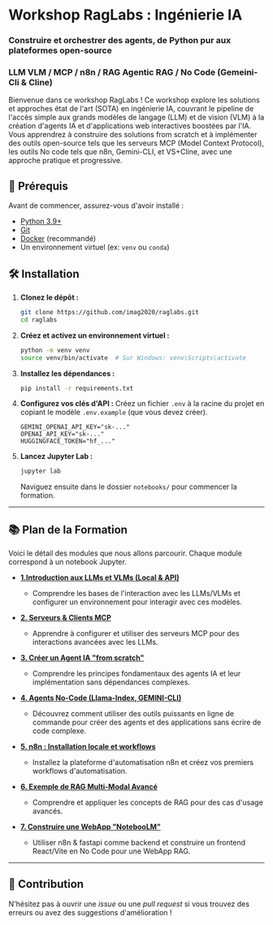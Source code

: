 # Workshop RagLabs : Ingénierie IA

### Construire et orchestrer des agents, de Python pur aux plateformes open-source

### LLM VLM  /  MCP / n8n / RAG Agentic RAG /  No Code (Gemeini-Cli & Cline)

Bienvenue dans ce workshop RagLabs ! Ce workshop explore les solutions et approches état de l'art (SOTA) en ingénierie IA, couvrant le pipeline de l'accès simple aux grands modèles de langage (LLM) et de vision (VLM) à la création d'agents IA et d'applications web interactives boostées par l'IA. Vous apprendrez à construire des solutions from scratch et à implémenter des outils open-source tels que les serveurs MCP (Model Context Protocol), les outils No code tels que n8n, Gemini-CLI, et VS+Cline, avec une approche pratique et progressive.

## 🚀 Prérequis

Avant de commencer, assurez-vous d'avoir installé :
- [Python 3.9+](https://www.python.org/downloads/)
- [Git](https://git-scm.com/downloads/)
- [Docker](https://www.docker.com/products/docker-desktop/) (recommandé)
- Un environnement virtuel (ex: `venv` ou `conda`)

## 🛠️ Installation

1.  **Clonez le dépôt :**
    ```bash
    git clone https://github.com/imag2020/raglabs.git
    cd raglabs
    ```

2.  **Créez et activez un environnement virtuel :**
    ```bash
    python -m venv venv
    source venv/bin/activate  # Sur Windows: venv\Scripts\activate
    ```

3.  **Installez les dépendances :**
    ```bash
    pip install -r requirements.txt
    ```

4.  **Configurez vos clés d'API :**
    Créez un fichier `.env` à la racine du projet en copiant le modèle `.env.example` (que vous devez créer).
    ```
    GEMINI_OPENAI_API_KEY="sk-..."
    OPENAI_API_KEY="sk-..."
    HUGGINGFACE_TOKEN="hf_..."
    ```

5.  **Lancez Jupyter Lab :**
    ```bash
    jupyter lab
    ```
    Naviguez ensuite dans le dossier `notebooks/` pour commencer la formation.

---

## 📚 Plan de la Formation

Voici le détail des modules que nous allons parcourir. Chaque module correspond à un notebook Jupyter.

*   **[1.Introduction aux LLMs et VLMs (Local & API)](./notebooks/01_llm_vlm_access.ipynb)**
    *   Comprendre les bases de l'interaction avec les LLMs/VLMs et configurer un environnement pour interagir avec ces modèles.

*   **[2. Serveurs & Clients MCP](./notebooks/02_mcp_servers_clients.ipynb)**
    *  Apprendre à configurer et utiliser des serveurs MCP pour des interactions avancées avec les LLMs.

*   **[3. Créer un Agent IA "from scratch"](./notebooks/03_agent_ia_from_scratch.ipynb)**
    *   Comprendre les principes fondamentaux des agents IA et leur implémentation sans dépendances complexes.

*   **[4. Agents No-Code (Llama-Index, GEMINI-CLI)](./notebooks/04_agents_no_code.ipynb)**
    *   Découvrez comment utiliser des outils puissants en ligne de commande pour créer des agents et des applications sans écrire de code complexe.

*   **[5. n8n : Installation locale et workflows](./notebooks/05_n8n_introduction.ipynb)**
    *   Installez la plateforme d'automatisation n8n et créez vos premiers workflows d'automatisation.

*   **[6. Exemple de RAG Multi-Modal Avancé](./notebooks/06_rag_multimodal_rag.ipynb)**
    *    Comprendre et appliquer les concepts de RAG pour des cas d'usage avancés.

*   **[7. Construire une WebApp "NotebooLM"](./notebooks/07_webapp_notebooklm.ipynb)**
    *   Utiliser n8n & fastapi comme backend et construire un frontend React/Vite en No Code pour une WebApp RAG.

---

## 🤝 Contribution

N'hésitez pas à ouvrir une *issue* ou une *pull request* si vous trouvez des erreurs ou avez des suggestions d'amélioration !
